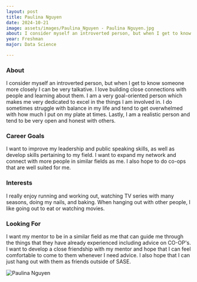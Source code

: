 ```yaml
---
layout: post
title: Paulina Nguyen 
date: 2024-10-21
image: assets/images/Paulina_Nguyen - Paulina Nguyen.jpg
about: I consider myself an introverted person, but when I get to know someone more closely I can be very talkative. I love building close connections with people and learning about them. I am a very goal-oriented person which makes me very dedicated to excel in the things I am involved in. I do sometimes struggle with balance in my life and tend to get overwhelmed with how much I put on my plate at times. Lastly, I am a realistic person and tend to be very open and honest with others. 
year: Freshman
major: Data Science 

---
```


### About

I consider myself an introverted person, but when I get to know someone more closely I can be very talkative. I love building close connections with people and learning about them. I am a very goal-oriented person which makes me very dedicated to excel in the things I am involved in. I do sometimes struggle with balance in my life and tend to get overwhelmed with how much I put on my plate at times. Lastly, I am a realistic person and tend to be very open and honest with others. 

### Career Goals

I want to improve my leadership and public speaking skills, as well as develop skills pertaining to my field. I want to expand my network and connect with more people in similar fields as me. I also hope to do co-ops that are well suited for me.

### Interests

I really enjoy running and working out, watching TV series with many seasons, doing my nails, and baking. When hanging out with other people, I like going out to eat or watching movies. 

### Looking For

I want my mentor to be in a similar field as me that can guide me through the things that they have already experienced including advice on CO-OP's.  I want to develop a close friendship with my mentor and hope that I can feel comfortable to come to them whenever I need advice. I also hope that I can just hang out with them as friends outside of SASE. 

<div class="text-center my-5">
    <img src="https://sase-drexel.github.io/mentorship-2024/assets/images/Paulina_Nguyen - Paulina Nguyen.jpg" alt="Paulina Nguyen" class="rounded post-img" />
</div>
